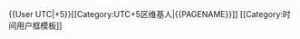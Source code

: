 {{User UTC|+5}}<includeonly>[[Category:UTC+5区维基人|{{PAGENAME}}]]</includeonly><noinclude>
[[Category:时间用户框模板]]
</noinclude>